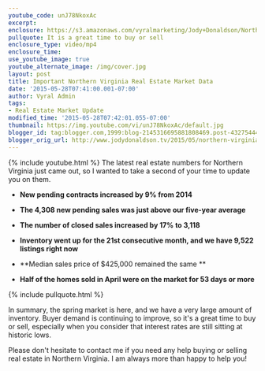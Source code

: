```yaml
---
youtube_code: unJ78NkoxAc
excerpt:
enclosure: https://s3.amazonaws.com/vyralmarketing/Jody+Donaldson/Northern+Virginia+Real+Estate+Agent-+Good+news+for+home+buyers.mp4
pullquote: It is a great time to buy or sell
enclosure_type: video/mp4
enclosure_time:
use_youtube_image: true
youtube_alternate_image: /img/cover.jpg
layout: post
title: Important Northern Virginia Real Estate Market Data
date: '2015-05-28T07:41:00.001-07:00'
author: Vyral Admin
tags:
- Real Estate Market Update
modified_time: '2015-05-28T07:42:01.055-07:00'
thumbnail: https://img.youtube.com/vi/unJ78NkoxAc/default.jpg
blogger_id: tag:blogger.com,1999:blog-2145316695881808469.post-4327544410462847244
blogger_orig_url: http://www.jodydonaldson.tv/2015/05/northern-virginia-real-estate-market.html
---
```

{% include youtube.html %}
The latest real estate numbers for Northern Virginia just came out, so I wanted to take a second of your time to update you on them.

- **New pending contracts increased by 9% from 2014**

- **The 4,308 new pending sales was just above our five-year average**

- **The number of closed sales increased by 17% to 3,118**

- **Inventory went up for the 21st consecutive month, and we have 9,522 listings right now**

- **Median sales price of $425,000 remained the same **

- **Half of the homes sold in April were on the market for 53 days or more**

{% include pullquote.html %}

In summary, the spring market is here, and we have a very large amount of inventory. Buyer demand is continuing to improve, so it's a great time to buy or sell, especially when you consider that interest rates are still sitting at historic lows.

Please don't hesitate to contact me if you need any help buying or selling real estate in Northern Virginia. I am always more than happy to help you!
